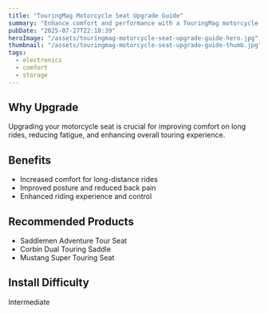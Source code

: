 ```yaml
---
title: "TouringMag Motorcycle Seat Upgrade Guide"
summary: "Enhance comfort and performance with a TouringMag motorcycle seat upgrade."
pubDate: "2025-07-27T22:18:39"
heroImage: "/assets/touringmag-motorcycle-seat-upgrade-guide-hero.jpg"
thumbnail: "/assets/touringmag-motorcycle-seat-upgrade-guide-thumb.jpg"
tags:
  - electronics
  - comfort
  - storage
---
```


<h2>Why Upgrade</h2>
<p>Upgrading your motorcycle seat is crucial for improving comfort on long rides, reducing fatigue, and enhancing overall touring experience.</p>
<h2>Benefits</h2>
<ul>
  <li>Increased comfort for long-distance rides</li>
  <li>Improved posture and reduced back pain</li>
  <li>Enhanced riding experience and control</li>
</ul>
<h2>Recommended Products</h2>
<ul>
  <li>Saddlemen Adventure Tour Seat</li>
  <li>Corbin Dual Touring Saddle</li>
  <li>Mustang Super Touring Seat</li>
</ul>
<h2>Install Difficulty</h2>
<p>Intermediate</p>